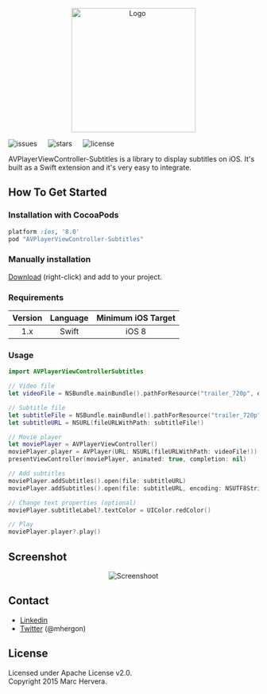 <p align="center" >
<img src="https://raw.github.com/mhergon/AVPlayerViewController-Subtitles/master/assets/logo.png" alt="Logo" title="Logo" width=250>
</p>

![issues](https://img.shields.io/github/issues/mhergon/AVPlayerViewController-Subtitles.svg)
&emsp;
![stars](https://img.shields.io/github/stars/mhergon/AVPlayerViewController-Subtitles.svg)
&emsp;
![license](https://img.shields.io/badge/license-Apache%202.0-brightgreen.svg)


AVPlayerViewController-Subtitles is a library to display subtitles on iOS. It's built as a Swift extension and it's very easy to integrate.

## How To Get Started

### Installation with CocoaPods

```ruby
platform :ios, '8.0'
pod "AVPlayerViewController-Subtitles"
```

### Manually installation

[Download](https://github.com/mhergon/MPMoviePlayerController-Subtitles/raw/master/MPMoviePlayerController-Subtitles.swift) (right-click) and add to your project.

### Requirements

| Version | Language  | Minimum iOS Target  |
|:--------------------:|:---------------------------:|:---------------------------:|
|          1.x         |            Swift            |            iOS 8            |


### Usage


```swift
import AVPlayerViewControllerSubtitles
```

```swift
// Video file
let videoFile = NSBundle.mainBundle().pathForResource("trailer_720p", ofType: "mov")

// Subtitle file
let subtitleFile = NSBundle.mainBundle().pathForResource("trailer_720p", ofType: "srt")
let subtitleURL = NSURL(fileURLWithPath: subtitleFile!)

// Movie player
let moviePlayer = AVPlayerViewController()
moviePlayer.player = AVPlayer(URL: NSURL(fileURLWithPath: videoFile!))
presentViewController(moviePlayer, animated: true, completion: nil)

// Add subtitles
moviePlayer.addSubtitles().open(file: subtitleURL)
moviePlayer.addSubtitles().open(file: subtitleURL, encoding: NSUTF8StringEncoding) // optional

// Change text properties (optional)
moviePlayer.subtitleLabel?.textColor = UIColor.redColor()

// Play
moviePlayer.player?.play()
```

## Screenshot
<p align="center" >
<img src="https://raw.github.com/mhergon/AVPlayerViewController-Subtitles/master/assets/screenshot.png" alt="Screenshoot" title="Screenshoot">
</p>

## Contact

- [Linkedin][2]
- [Twitter][3] (@mhergon)

[2]: https://es.linkedin.com/in/marchervera
[3]: http://twitter.com/mhergon "Marc Hervera"

## License

Licensed under Apache License v2.0.
<br>
Copyright 2015 Marc Hervera.
